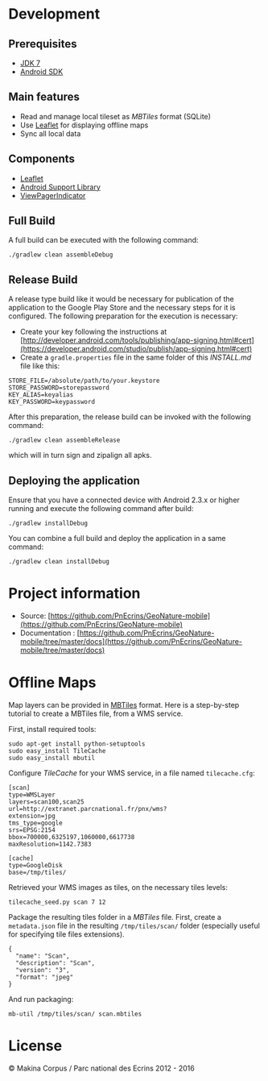 # Development

## Prerequisites

* [JDK 7](https://jdk7.java.net/download.html)
* [Android SDK](http://developer.android.com/sdk/index.html)

## Main features

* Read and manage local tileset as *MBTiles* format (SQLite)
* Use [Leaflet](http://leafletjs.com) for displaying offline maps
* Sync all local data

## Components

* [Leaflet](http://leafletjs.com)
* [Android Support Library](http://developer.android.com/tools/support-library/index.html)
* [ViewPagerIndicator](http://viewpagerindicator.com)

## Full Build

A full build can be executed with the following command:

```
./gradlew clean assembleDebug
```

## Release Build

A release type build like it would be necessary for publication of the application
to the Google Play Store and the necessary steps for it is configured.
The following preparation for the execution is necessary:

* Create your key following the instructions at [http://developer.android.com/tools/publishing/app-signing.html#cert](https://developer.android.com/studio/publish/app-signing.html#cert)
* Create a `gradle.properties` file in the same folder of this *INSTALL.md* file like this:

```
STORE_FILE=/absolute/path/to/your.keystore
STORE_PASSWORD=storepassword
KEY_ALIAS=keyalias
KEY_PASSWORD=keypassword
```

After this preparation, the release build can be invoked with the following command:

```
./gradlew clean assembleRelease
```

which will in turn sign and zipalign all apks.

## Deploying the application

Ensure that you have a connected device with Android 2.3.x or higher running and
execute the following command after build:

```
./gradlew installDebug
```

You can combine a full build and deploy the application in a same command:

```
./gradlew clean installDebug
```

# Project information

* Source: [https://github.com/PnEcrins/GeoNature-mobile](https://github.com/PnEcrins/GeoNature-mobile)
* Documentation : [https://github.com/PnEcrins/GeoNature-mobile/tree/master/docs](https://github.com/PnEcrins/GeoNature-mobile/tree/master/docs)

# Offline Maps

Map layers can be provided in [MBTiles](https://www.mapbox.com/help/an-open-platform/#mbtiles) format.
Here is a step-by-step tutorial to create a MBTiles file, from a WMS service.

First, install required tools:

```
sudo apt-get install python-setuptools
sudo easy_install TileCache
sudo easy_install mbutil
```

Configure *TileCache* for your WMS service, in a file named `tilecache.cfg`:

```
[scan]
type=WMSLayer
layers=scan100,scan25
url=http://extranet.parcnational.fr/pnx/wms?
extension=jpg
tms_type=google
srs=EPSG:2154
bbox=700000,6325197,1060000,6617738
maxResolution=1142.7383

[cache]
type=GoogleDisk
base=/tmp/tiles/
```

Retrieved your WMS images as tiles, on the necessary tiles levels:

```
tilecache_seed.py scan 7 12
```

Package the resulting tiles folder in a *MBTiles* file.
First, create a `metadata.json` file in the resulting `/tmp/tiles/scan/` folder
(especially useful for specifying tile files extensions).

```
{
  "name": "Scan",
  "description": "Scan",
  "version": "3",
  "format": "jpeg"
}
```

And run packaging:

```
mb-util /tmp/tiles/scan/ scan.mbtiles
```

# License

&copy; Makina Corpus / Parc national des Ecrins 2012 - 2016
